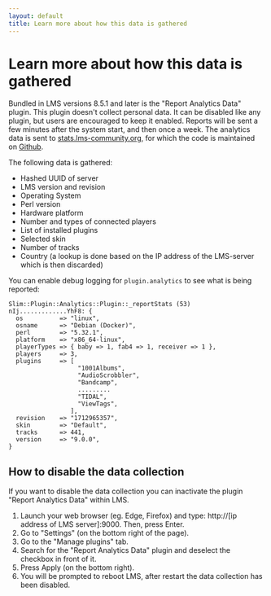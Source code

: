 ```yaml
---
layout: default
title: Learn more about how this data is gathered
---
```


# Learn more about how this data is gathered

Bundled in LMS versions 8.5.1 and later is the "Report Analytics Data" plugin. This plugin doesn't collect personal data. It can be disabled like any plugin, but users are encouraged to keep it enabled. Reports will be sent a few minutes after the system start, and then once a week. The analytics data is sent to [stats.lms-community.org](https://stats.lms-community.org), for which the code is maintained on [Github](https://github.com/LMS-Community/lms-stats-service).

The following data is gathered:

- Hashed UUID of server
- LMS version and revision
- Operating System
- Perl version
- Hardware platform
- Number and types of connected players
- List of installed plugins
- Selected skin
- Number of tracks
- Country (a lookup is done based on the IP address of the LMS-server which is then discarded)

You can enable debug logging for `plugin.analytics` to see what is being reported:

```
Slim::Plugin::Analytics::Plugin::_reportStats (53) nIj.............YhF8: {
  os          => "linux",
  osname      => "Debian (Docker)",
  perl        => "5.32.1",
  platform    => "x86_64-linux",
  playerTypes => { baby => 1, fab4 => 1, receiver => 1 },
  players     => 3,
  plugins     => [
                   "1001Albums",
                   "AudioScrobbler",
                   "Bandcamp",
                   .........
                   "TIDAL",
                   "ViewTags",
                 ],
  revision    => "1712965357",
  skin        => "Default",
  tracks      => 441,
  version     => "9.0.0",
}
```

## How to disable the data collection

If you want to disable the data collection you can inactivate the plugin "Report Analytics Data" within LMS.

1. Launch your web browser (eg. Edge, Firefox) and type: http://\[ip address of LMS server\]:9000. Then, press Enter.
2. Go to "Settings" (on the bottom right of the page).
3. Go to the "Manage plugins" tab.
4. Search for the "Report Analytics Data" plugin and deselect the checkbox in front of it.
5. Press Apply (on the bottom right).
6. You will be prompted to reboot LMS, after restart the data collection has been disabled.
